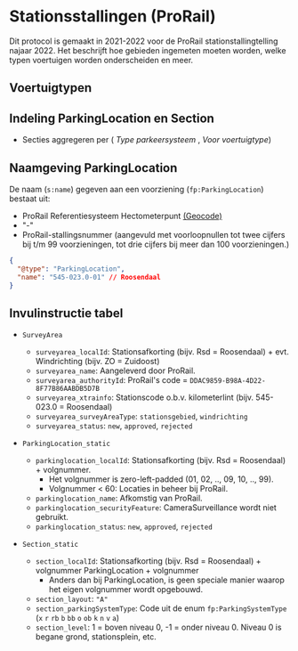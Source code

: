 # Stationsstallingen (ProRail)

Dit protocol is gemaakt in 2021-2022 voor de ProRail stationstallingtelling najaar 2022.
Het beschrijft hoe gebieden ingemeten moeten worden, welke typen voertuigen worden onderscheiden en meer.

## Voertuigtypen

## Indeling ParkingLocation en Section

- Secties aggregeren per ( _Type parkeersysteem_ , _Voor voertuigtype_)

## Naamgeving ParkingLocation

De naam (`s:name`) gegeven aan een voorziening (`fp:ParkingLocation`) bestaat uit:

- ProRail Referentiesysteem Hectometerpunt [(Geocode)][geocode]
- "-"
- ProRail-stallingsnummer (aangevuld met voorloopnullen tot twee cijfers bij t/m 99 voorzieningen, tot drie cijfers bij meer dan 100 voorzieningen.)

[geocode]: https://data.overheid.nl/dataset/prorail-referentiesysteem

<aside class='example'>

```json
{
  "@type": "ParkingLocation",
  "name": "545-023.0-01" // Roosendaal
}
```

</aside>

## Invulinstructie tabel

- `SurveyArea`
  - `surveyarea_localId`: Stationsafkorting (bijv. Rsd = Roosendaal) + evt. Windrichting (bijv. ZO = Zuidoost)
  - `surveyarea_name`: Aangeleverd door ProRail.
  - `surveyarea_authorityId`: ProRail's code = `DDAC9859-B98A-4D22-8F77B86AABDB5D7B`
  - `surveyarea_xtrainfo`: Stationscode o.b.v. kilometerlint (bijv. 545-023.0 = Roosendaal)
  - `surveyarea_surveyAreaType`: `stationsgebied`, `windrichting`
  - `surveyarea_status`: `new`, `approved`, `rejected`
- `ParkingLocation_static`
  - `parkinglocation_localId`: Stationsafkorting (bijv. Rsd = Roosendaal) + volgnummer.
    - Het volgnummer is zero-left-padded (01, 02, .., 09, 10, .., 99).
    - Volgnummer < 60: Locaties in beheer bij ProRail.
  - `parkinglocation_name`: Afkomstig van ProRail.
  - `parkinglocation_securityFeature`: CameraSurveillance wordt niet gebruikt.
  - `parkinglocation_status`: `new`, `approved`, `rejected`
- `Section_static`

  - `section_localId`: Stationsafkorting (bijv. Rsd = Roosendaal) + volgnummer ParkingLocation + volgnummer
    - Anders dan bij ParkingLocation, is geen speciale manier waarop het eigen volgnummer wordt opgebouwd.
  - `section_layout`: `"A"`
  - `section_parkingSystemType`: Code uit de enum `fp:ParkingSystemType` (`x` `r` `rb` `b` `bb` `o` `ob` `k` `n` `v` `a`)
  - `section_level`: 1 = boven niveau 0, -1 = onder niveau 0. Niveau 0 is begane grond, stationsplein, etc.
